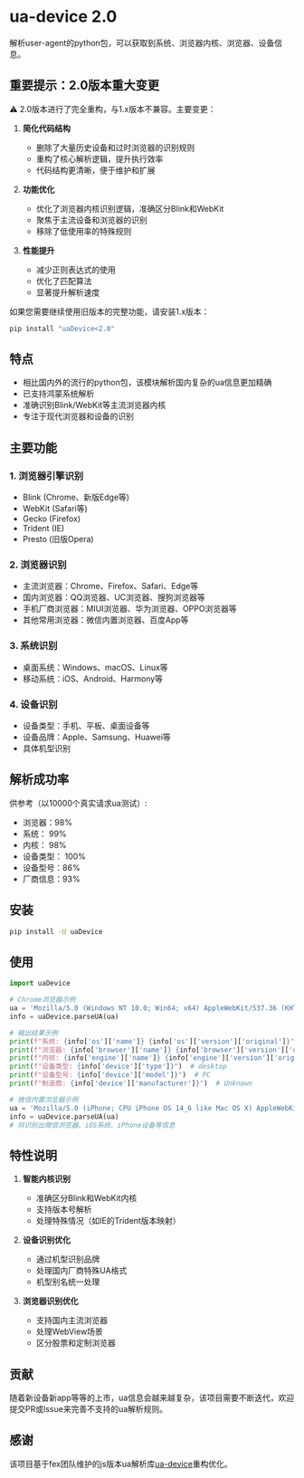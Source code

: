 # ua-device 2.0
解析user-agent的python包，可以获取到系统、浏览器内核、浏览器、设备信息。

## 重要提示：2.0版本重大变更
⚠️ 2.0版本进行了完全重构，与1.x版本不兼容。主要变更：

1. **简化代码结构**
   - 删除了大量历史设备和过时浏览器的识别规则
   - 重构了核心解析逻辑，提升执行效率
   - 代码结构更清晰，便于维护和扩展

2. **功能优化**
   - 优化了浏览器内核识别逻辑，准确区分Blink和WebKit
   - 聚焦于主流设备和浏览器的识别
   - 移除了低使用率的特殊规则

3. **性能提升**
   - 减少正则表达式的使用
   - 优化了匹配算法
   - 显著提升解析速度

如果您需要继续使用旧版本的完整功能，请安装1.x版本：

```bash
pip install "uaDevice<2.0"
```

## 特点
* 相比国内外的流行的python包，该模块解析国内复杂的ua信息更加精确
* 已支持鸿蒙系统解析
* 准确识别Blink/WebKit等主流浏览器内核
* 专注于现代浏览器和设备的识别

## 主要功能

### 1. 浏览器引擎识别
* Blink (Chrome、新版Edge等)
* WebKit (Safari等)
* Gecko (Firefox)
* Trident (IE)
* Presto (旧版Opera)

### 2. 浏览器识别
* 主流浏览器：Chrome、Firefox、Safari、Edge等
* 国内浏览器：QQ浏览器、UC浏览器、搜狗浏览器等
* 手机厂商浏览器：MIUI浏览器、华为浏览器、OPPO浏览器等
* 其他常用浏览器：微信内置浏览器、百度App等

### 3. 系统识别
* 桌面系统：Windows、macOS、Linux等
* 移动系统：iOS、Android、Harmony等

### 4. 设备识别
* 设备类型：手机、平板、桌面设备等
* 设备品牌：Apple、Samsung、Huawei等
* 具体机型识别

## 解析成功率
供参考（以10000个真实请求ua测试）:
* 浏览器：98%
* 系统： 99%
* 内核： 98%
* 设备类型： 100%
* 设备型号：86%
* 厂商信息：93%

## 安装

```bash
pip install -U uaDevice
```

## 使用

```python
import uaDevice

# Chrome浏览器示例
ua = 'Mozilla/5.0 (Windows NT 10.0; Win64; x64) AppleWebKit/537.36 (KHTML, like Gecko) Chrome/91.0.4472.124 Safari/537.36'
info = uaDevice.parseUA(ua)

# 输出结果示例
print(f"系统: {info['os']['name']} {info['os']['version']['original']}")  # Windows 10.0
print(f"浏览器: {info['browser']['name']} {info['browser']['version']['original']}")  # Chrome 91.0.4472.124
print(f"内核: {info['engine']['name']} {info['engine']['version']['original']}")  # Blink 537.36
print(f"设备类型: {info['device']['type']}")  # desktop
print(f"设备型号: {info['device']['model']}")  # PC
print(f"制造商: {info['device']['manufacturer']}")  # Unknown

# 微信内置浏览器示例
ua = 'Mozilla/5.0 (iPhone; CPU iPhone OS 14_6 like Mac OS X) AppleWebKit/605.1.15 (KHTML, like Gecko) Mobile/15E148 MicroMessenger/8.0.7(0x18000731) NetType/WIFI Language/zh_CN'
info = uaDevice.parseUA(ua)
# 将识别出微信浏览器、iOS系统、iPhone设备等信息
```

## 特性说明

1. **智能内核识别**
   - 准确区分Blink和WebKit内核
   - 支持版本号解析
   - 处理特殊情况（如IE的Trident版本映射）

2. **设备识别优化**
   - 通过机型识别品牌
   - 处理国内厂商特殊UA格式
   - 机型别名统一处理

3. **浏览器识别优化**
   - 支持国内主流浏览器
   - 处理WebView场景
   - 区分股票和定制浏览器

## 贡献
随着新设备新app等等的上市，ua信息会越来越复杂，该项目需要不断迭代，欢迎提交PR或Issue来完善不支持的ua解析规则。

## 感谢
该项目基于fex团队维护的js版本ua解析库[ua-device](https://github.com/fex-team/ua-device)重构优化。